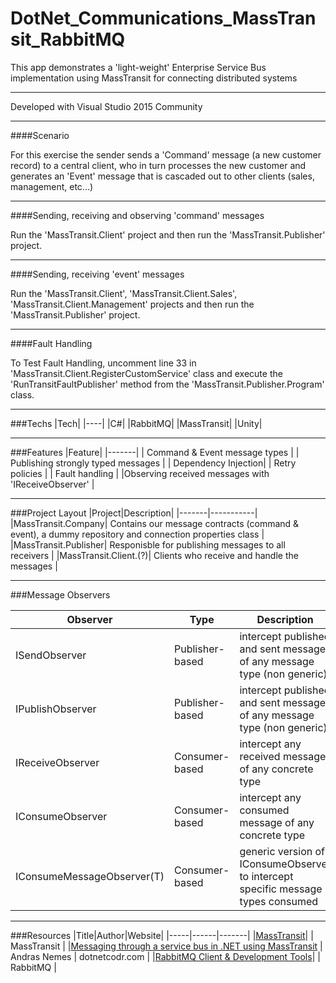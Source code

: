# DotNet_Communications_MassTransit_RabbitMQ
This app demonstrates a 'light-weight' Enterprise Service Bus implementation using MassTransit for connecting distributed systems

---

Developed with Visual Studio 2015 Community

---

####Scenario

For this exercise the sender sends a 'Command' message (a new customer record) to a central client, who in turn processes the new customer and generates an 'Event' message that is cascaded out to other clients (sales, management, etc...)

---
####Sending, receiving and observing 'command' messages

Run the 'MassTransit.Client' project and then run the 'MassTransit.Publisher' project.

---

####Sending, receiving 'event' messages

Run the 'MassTransit.Client', 'MassTransit.Client.Sales', 'MassTransit.Client.Management' projects and then run the 'MassTransit.Publisher' project.

---

####Fault Handling

To Test Fault Handling, uncomment line 33 in 'MassTransit.Client.RegisterCustomService' class and execute the 'RunTransitFaultPublisher' method from the 'MassTransit.Publisher.Program' class.

---

###Techs
|Tech|
|----|
|C#|
|RabbitMQ|
|MassTransit|
|Unity|

---

###Features
|Feature|
|-------|
| Command & Event message types |
| Publishing strongly typed messages |
| Dependency Injection|
| Retry policies |
| Fault handling |
|Observing received messages with 'IReceiveObserver' |

---

###Project Layout
|Project|Description|
|-------|-----------|
|MassTransit.Company| Contains our message contracts (command & event), a dummy repository and connection properties class |
|MassTransit.Publisher| Responisble for publishing messages to all receivers |
|MassTransit.Client.(?)| Clients who receive and handle the messages |

---

###Message Observers

|Observer|Type|Description|Demo|
|--------|----|-----------|----|
|ISendObserver|Publisher-based|intercept published and sent messages of any message type (non generic).| Yes |
|IPublishObserver|Publisher-based|intercept published and sent messages of any message type (non generic).| No |
|IReceiveObserver|Consumer-based|intercept any received message of any concrete type| Yes |
|IConsumeObserver|Consumer-based| intercept any consumed message of any concrete type | Yes |
|IConsumeMessageObserver(T)|Consumer-based|generic version of IConsumeObserver to intercept specific message types consumed| No |

---

###Resources
|Title|Author|Website|
|-----|------|-------|
|[MassTransit](http://docs.masstransit-project.com/en/latest/index.html)| | MassTransit |
|[Messaging through a service bus in .NET using MassTransit](https://dotnetcodr.com/2016/09/08/messaging-through-a-service-bus-in-net-using-masstransit-part-1-foundations/) | Andras Nemes | dotnetcodr.com |
|[RabbitMQ Client & Development Tools](https://www.rabbitmq.com/devtools.html)| | RabbitMQ |
